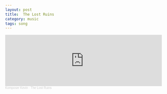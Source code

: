 ```yaml
---
layout: post
title:  The Lost Ruins
category: music
tags: song
---
```


<iframe width="100%" height="166" scrolling="no" frameborder="no" allow="autoplay" src="https://w.soundcloud.com/player/?url=https%3A//api.soundcloud.com/tracks/1238191339&color=%23ff5500&auto_play=false&hide_related=false&show_comments=true&show_user=true&show_reposts=false&show_teaser=true"></iframe><div style="font-size: 10px; color: #cccccc;line-break: anywhere;word-break: normal;overflow: hidden;white-space: nowrap;text-overflow: ellipsis; font-family: Interstate,Lucida Grande,Lucida Sans Unicode,Lucida Sans,Garuda,Verdana,Tahoma,sans-serif;font-weight: 100;"><a href="https://soundcloud.com/komposer-kevin" title="Komposer Kevin" target="_blank" style="color: #cccccc; text-decoration: none;">Komposer Kevin</a> · <a href="https://soundcloud.com/komposer-kevin/the-lost-ruins" title="The Lost Ruins" target="_blank" style="color: #cccccc; text-decoration: none;">The Lost Ruins</a></div>